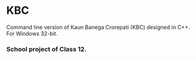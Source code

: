 # KBC
Command line version of Kaun Banega Crorepati (KBC) designed in C++.<br>
For Windows 32-bit.

### School project of Class 12.
